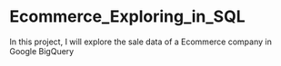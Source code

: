 # Ecommerce_Exploring_in_SQL
In this project, I will explore the sale data of a Ecommerce company in Google BigQuery
